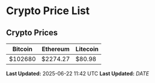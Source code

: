 # Crypto Price List

## Crypto Prices
| Bitcoin | Ethereum | Litecoin |
| ------- | -------- | -------- |
| $102680 | $2274.27 | $80.98 |
**Last Updated:** 2025-06-22 11:42 UTC
**Last Updated:** $DATE$

